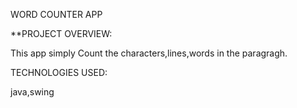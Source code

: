WORD COUNTER APP

**PROJECT OVERVIEW:

   This app simply Count the characters,lines,words in the paragragh.

TECHNOLOGIES USED:

java,swing
